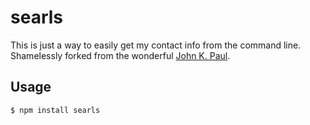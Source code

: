 # searls

This is just a way to easily get my contact info from the command line.
Shamelessly forked from the wonderful [John K.
Paul](http://github.com/johnkpaul).

## Usage

```
$ npm install searls
```
